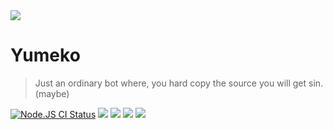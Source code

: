 <img src="https://cdn.discordapp.com/attachments/511831454070603784/734851313468440626/kindpng_3718029.png">

# Yumeko 
> Just an ordinary bot where, you hard copy the source you will get sin. (maybe)

<a href='https://github.com/youKnowOwO/yumeko-ts/actions?query=workflow%3A%22Node.js+CI%22'><img src='https://github.com/youKnowOwO/yumeko-ts/workflows/Node.js%20CI/badge.svg' alt='Node.JS CI Status' /></a>
<img src="https://badgen.net/badge/icon/typescript?icon=typescript&label"> <img src="https://badgen.net/badge/icon/docker?icon=docker&label"> <img src ="https://badgen.net/badge/rip/english/black"> <img src ="https://badgen.net/badge/copas/dosa/red">
